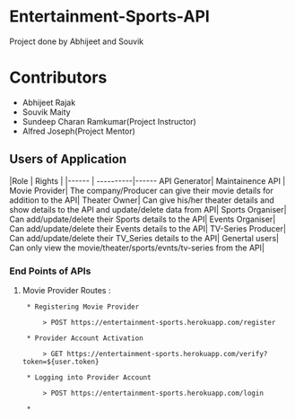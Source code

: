 # Entertainment-Sports-API
Project done by Abhijeet and Souvik

# Contributors

* Abhijeet Rajak
* Souvik Maity
* Sundeep Charan Ramkumar(Project Instructor)
* Alfred Joseph(Project Mentor)

## Users of Application

|Role   |  Rights   |
 |------ | ----------|------
 API Generator| Maintainence API |
 Movie Provider| The company/Producer can give their movie details for addition to the API|
 Theater Owner| Can give his/her theater details and show details to the API and update/delete data from API|
 Sports Organiser| Can add/update/delete their Sports details to the API|
 Events Organiser| Can add/update/delete their Events details to the API|
 TV-Series Producer| Can add/update/delete their TV_Series details to the API|
 Genertal users| Can only view the movie/theater/sports/evnts/tv-series from the API|

### End Points of APIs

1. Movie Provider Routes : 

        * Registering Movie Provider 

            > POST https://entertainment-sports.herokuapp.com/register

        * Provider Account Activation

            > GET https://entertainment-sports.herokuapp.com/verify?token=${user.token}

        * Logging into Provider Account

            > POST https://entertainment-sports.herokuapp.com/login

        * 



